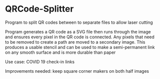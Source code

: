 # QRCode-Splitter
Program to split QR codes between to separate files to allow laser cutting  


Program generates a QR code as a SVG file then runs through the image and ensures every pixel in the QR code is connected. Any pixels that need to be removed to create a path are moved to a secondary image.
This produces a usable stencil and can be used to make a semi-permanent link on any smooth surface and is more durable than paper

Use case: COVID 19 check-in links

Improvements needed: keep square corner makers on both half images
